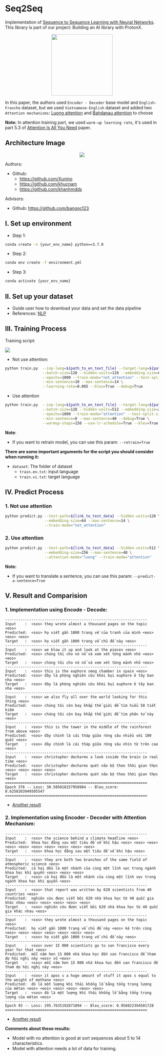 # Seq2Seq

Implementation of [Sequence to Sequence Learning with Neural Networks](https://arxiv.org/pdf/1409.3215.pdf). This
library is part of our project: Building an AI library with ProtonX.

<p align="center">
    <img src='https://github.com/protonx-tf-03-projects/Seq2Seq/blob/main/assets/Team.png' width=200 class="center">
</p>

In this paper, the authors used `Encoder - Decoder` base model and `English-Franche` dataset, but we
used `Vietnamese-English` dataset and added
two `Attention mechanisms`: [Luong attention](https://arxiv.org/pdf/1508.04025.pdf)
and [Bahdanau attention](https://arxiv.org/pdf/1409.0473.pdf) to choose

**Note:** In attention training part, we used `warm-up learning rate`, it's used in part 5.3
of [Attention Is All You Need](https://arxiv.org/pdf/1706.03762.pdf) paper.

## Architecture Image

<p align="center">
    <img src="https://github.com/protonx-tf-03-projects/Seq2Seq/blob/main/assets/Net.png">
</p>

Authors:

- Github:
    - https://github.com/Xunino
    - https://github.com/khucnam
    - https://github.com/khanhmdds

Advisors:

- Github: https://github.com/bangoc123

## I. Set up environment

- Step 1:

```bash
conda create -n {your_env_name} python==3.7.0
```

- Step 2:

```bash
conda env create -f environment.yml
```

- Step 3:

```bash
conda activate {your_env_name}
``` 

## II. Set up your dataset

- Guide user how to download your data and set the data pipeline
- References: [NLP](https://github.com/protonx-tf-03-projects/Seq2Seq/tree/main/dataset)

## III. Training Process

Training script:

<a href="https://colab.research.google.com/drive/11X9pk2rdBAjXVQugfqxPDezZCuj8_QD9#scrollTo=jqC_yVxZ4qje" target="_blank">
  <img src="https://camo.githubusercontent.com/84f0493939e0c4de4e6dbe113251b4bfb5353e57134ffd9fcab6b8714514d4d1/68747470733a2f2f636f6c61622e72657365617263682e676f6f676c652e636f6d2f6173736574732f636f6c61622d62616467652e737667">
</a>

- Not use attention:

```bash
python train.py  --inp-lang=${path_to_en_text_file} --target-lang=${path_to_vi_text_file} \
                 --batch-size=128 --hidden-units=128 --embedding-size=64 \
                 --epochs=1000 --train-mode="not_attention" --test-split-size=0.1 \
                 --min-sentence=10 --max-sentence=14 \
                 --learning-rate=0.005 --bleu=True --debug=True
```

- Use attention

```bash
python train.py  --inp-lang=${path_to_en_text_file} --target-lang=${path_to_vi_text_file} \
                 --batch-size=128 --hidden-units=512 --embedding-size=256 \
                 --epochs=1000 --train-mode="attention" --test-split-size=0.001 \
                 --min-sentence=0 --max-sentence=40 --debug=True \
                 --warmup-steps=150 --use-lr-schedule=True --bleu=True
```

**Note**:

- If you want to retrain model, you can use this param: ```--retrain=True```

**There are some important arguments for the script you should consider when running it:**

- `dataset`: The folder of dataset
    - `train.en.txt`: input language
    - `train.vi.txt`: target language

## IV. Predict Process

### 1. Not use attention

```bash
python predict.py --test-path=${link_to_test_data} --hidden-units=128 \
                  --embedding-size=64 --max-sentence=14 \
                  --train-mode="not_attention"
```

### 2. Use attention

```bash
python predict.py --test-path=${link_to_test_data} --hidden-units=512 \
                  --embedding-size=256 --max-sentence=40 \
                  --attention-mode="luong" --train-mode="attention"
```

**Note:**

- If you want to translate a sentence, you can use this param: `--predict-a-sentence=True`

## V. Result and Comparision

### 1. Implementation using Encode - Decode:

```
-----------------------------------------------------------------
Input    :  <sos> they wrote almost a thousand pages on the topic <eos>
Predicted:  <sos> họ viết gần 1000 trang về của tranh của mình <eos> <eos> <eos>
Target   :  <sos> họ viết gần 1000 trang về chủ đề này <eos>
-----------------------------------------------------------------
Input    :  <sos> we blow it up and look at the pieces <eos>
Predicted:  <sos> chúng tôi cho nó nổ và xem xét từng mảnh nhỏ <eos> <eos>
Target   :  <sos> chúng tôi cho nó nổ và xem xét từng mảnh nhỏ <eos>
-----------------------------------------------------------------
Input    :  <sos> this is the euphore smog chamber in spain <eos>
Predicted:  <sos> đây là phòng nghiên cứu khói bụi euphore ở tây ban nha <eos>
Target   :  <sos> đây là phòng nghiên cứu khói bụi euphore ở tây ban nha <eos>
-----------------------------------------------------------------
Input    :  <sos> we also fly all over the world looking for this thing <eos>
Predicted:  <sos> chúng tôi còn bay khắp thế giới để tìm hiểu 50 tiết kiệm
Target   :  <sos> chúng tôi còn bay khắp thế giới để tìm phân tử này <eos>
-----------------------------------------------------------------
Input    :  <sos> this is the tower in the middle of the rainforest from above <eos>
Predicted:  <sos> đây chính là cái tháp giữa rừng sâu nhiều với 100 quốc <eos>
Target   :  <sos> đây chính là cái tháp giữa rừng sâu nhìn từ trên cao <eos>
-----------------------------------------------------------------
Input    :  <sos> christopher decharms a look inside the brain in real time <eos>
Predicted:  <sos> christopher decharms quét não bộ theo thời gian thực <eos> <eos> <eos> <eos>
Target   :  <sos> christopher decharms quét não bộ theo thời gian thực <eos>
=================================================================
Epoch 376 -- Loss: 30.585018157958984 -- Bleu_score: 0.6258203949505547
=================================================================
```

- [Another result](https://github.com/protonx-tf-03-projects/Seq2Seq/blob/main/assets/result_1.png)

### 2. Implementation using Encoder - Decoder with Attention Mechanism:

```
-----------------------------------------------------------------
Input    :  <sos> the science behind a climate headline <eos>
Predicted:  khoa học đằng sau một tiêu đề về khí hậu <eos> <eos> <eos> <eos> <eos> <eos> <eos> <eos> <eos> <eos>
Target   :  <sos> khoa học đằng sau một tiêu đề về khí hậu <eos>
-----------------------------------------------------------------
Input    :  <sos> they are both two branches of the same field of atmospheric science <eos>
Predicted:  cả hai đều là một nhánh của cùng một lĩnh vực trong ngành khoa học khí quyển <eos> <eos> <eos>
Target   :  <sos> cả hai đều là một nhánh của cùng một lĩnh vực trong ngành khoa học khí quyển <eos>
-----------------------------------------------------------------
Input    :  <sos> that report was written by 620 scientists from 40 countries <eos>
Predicted:  nghiên cứu được viết bởi 620 nhà khoa học từ 40 quốc gia khác nhau <eos> <eos> <eos> <eos> <eos>
Target   :  <sos> nghiên cứu được viết bởi 620 nhà khoa học từ 40 quốc gia khác nhau <eos>
-----------------------------------------------------------------
Input    :  <sos> they wrote almost a thousand pages on the topic <eos>
Predicted:  họ viết gần 1000 trang về chủ đề này <eos> kê trên cùng <eos> <eos> <eos> <eos> <eos> <eos> <eos>
Target   :  <sos> họ viết gần 1000 trang về chủ đề này <eos>
-----------------------------------------------------------------
Input    :  <sos> over 15 000 scientists go to san francisco every year for that <eos>
Predicted:  mỗi năm hơn 15 000 nhà khoa học đến san francisco để tham dự hội nghị này <eos> vũ <eos>
Target   :  <sos> mỗi năm hơn 15 000 nhà khoa học đến san francisco để tham dự hội nghị này <eos>
-----------------------------------------------------------------
Input    :  <sos> it apos s a huge amount of stuff it apos s equal to the weight of methane <eos>
Predicted:  đó là một lượng khí thải khổng lồ bằng tổng trọng lượng của mêtan <eos> <eos> <eos> <eos> <eos> <eos>
Target   :  <sos> đó là một lượng khí thải khổng lồ bằng tổng trọng lượng của mêtan <eos>
-----------------------------------------------------------------
Epoch 93 -- Loss: 295.7635192871094 -- Bleu_score: 0.956022394501728
=================================================================
```

- [Another result](https://github.com/protonx-tf-03-projects/Seq2Seq/blob/main/assets/result_2.png)

**Comments about these results:**

- Model with no attention is good at sort sequences about 5 to 14 characteristics.
- Model with attention needs a lot of data for training.
